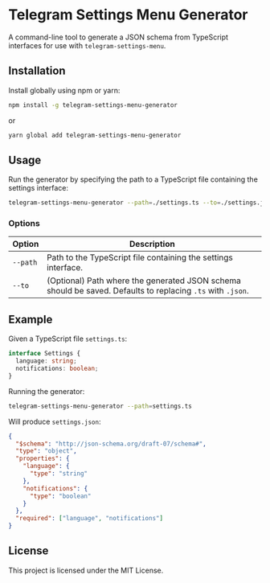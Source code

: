 # Telegram Settings Menu Generator

A command-line tool to generate a JSON schema from TypeScript interfaces for use with `telegram-settings-menu`.

## Installation

Install globally using npm or yarn:

```sh
npm install -g telegram-settings-menu-generator
```

or

```sh
yarn global add telegram-settings-menu-generator
```

## Usage

Run the generator by specifying the path to a TypeScript file containing the settings interface:

```sh
telegram-settings-menu-generator --path=./settings.ts --to=./settings.json
```

### Options

| Option  | Description |
|---------|-------------|
| `--path` | Path to the TypeScript file containing the settings interface. |
| `--to`   | (Optional) Path where the generated JSON schema should be saved. Defaults to replacing `.ts` with `.json`. |

## Example

Given a TypeScript file `settings.ts`:

```ts
interface Settings {
  language: string;
  notifications: boolean;
}
```

Running the generator:

```sh
telegram-settings-menu-generator --path=settings.ts
```

Will produce `settings.json`:

```json
{
  "$schema": "http://json-schema.org/draft-07/schema#",
  "type": "object",
  "properties": {
    "language": {
      "type": "string"
    },
    "notifications": {
      "type": "boolean"
    }
  },
  "required": ["language", "notifications"]
}
```

## License

This project is licensed under the MIT License.

